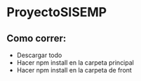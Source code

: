 ﻿# ProyectoSISEMP

## Como correr:
- Descargar todo
- Hacer npm install en la carpeta principal
- Hacer npm install en la carpeta de front
